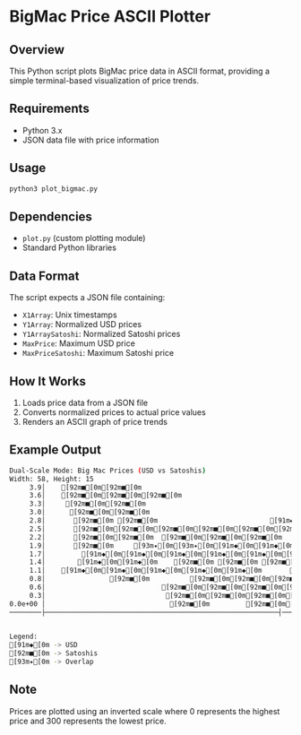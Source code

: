 # BigMac Price ASCII Plotter

## Overview

This Python script plots BigMac price data in ASCII format, providing a simple terminal-based visualization of price trends.

## Requirements

- Python 3.x
- JSON data file with price information

## Usage

```bash
python3 plot_bigmac.py
```

## Dependencies

- `plot.py` (custom plotting module)
- Standard Python libraries

## Data Format

The script expects a JSON file containing:
- `X1Array`: Unix timestamps
- `Y1Array`: Normalized USD prices
- `Y1ArraySatoshi`: Normalized Satoshi prices
- `MaxPrice`: Maximum USD price
- `MaxPriceSatoshi`: Maximum Satoshi price

## How It Works

1. Loads price data from a JSON file
2. Converts normalized prices to actual price values
3. Renders an ASCII graph of price trends

## Example Output


```bash
Dual-Scale Mode: Big Mac Prices (USD vs Satoshis)
Width: 58, Height: 15
     3.9│    [92m■[0m[92m■[0m                                               [91m◆[0m[91m◆[0m[91m◆[0m[91m◆[0m[91m◆[0m│4.7e+09   
     3.6│    [92m■[0m[92m■[0m[92m■[0m                                            [91m◆[0m[91m◆[0m[91m◆[0m    │4.4e+09   
     3.3│     [92m■[0m[92m■[0m                                          [91m◆[0m[91m◆[0m[91m◆[0m      │4.0e+09   
     3.0│      [92m■[0m[92m■[0m                                     [91m◆[0m[91m◆[0m[91m◆[0m[91m◆[0m[91m◆[0m        │3.7e+09   
     2.8│       [92m■[0m [92m■[0m                            [91m◆[0m[91m◆[0m[91m◆[0m[91m◆[0m[91m◆[0m[91m◆[0m[91m◆[0m[91m◆[0m            │3.4e+09   
     2.5│       [92m■[0m[92m■[0m[92m■[0m[92m■[0m[92m■[0m[92m■[0m             [91m◆[0m[91m◆[0m[91m◆[0m[91m◆[0m[91m◆[0m[91m◆[0m[91m◆[0m[91m◆[0m[91m◆[0m[91m◆[0m[91m◆[0m[91m◆[0m[91m◆[0m                   │3.0e+09   
     2.2│       [92m■[0m[92m■[0m  [92m■[0m[92m■[0m[92m■[0m    [91m◆[0m[91m◆[0m[91m◆[0m[91m◆[0m[91m◆[0m[91m◆[0m[91m◆[0m[91m◆[0m[91m◆[0m                               │2.7e+09   
     1.9│       [92m■[0m     [93m✦[0m[93m✦[0m[91m◆[0m[91m◆[0m[91m◆[0m[91m◆[0m                                       │2.4e+09   
     1.7│         [91m◆[0m[91m◆[0m[91m◆[0m[91m◆[0m[91m◆[0m[92m■[0m[92m■[0m[92m■[0m                                         │2.0e+09   
     1.4│        [91m◆[0m[91m◆[0m    [92m■[0m [92m■[0m [92m■[0m[92m■[0m[92m■[0m[92m■[0m[92m■[0m[92m■[0m[92m■[0m                                 │1.7e+09   
     1.1│    [91m◆[0m[91m◆[0m[91m◆[0m[91m◆[0m[91m◆[0m       [92m■[0m[92m■[0m[92m■[0m[92m■[0m[92m■[0m  [92m■[0m[92m■[0m[92m■[0m[92m■[0m[92m■[0m[92m■[0m                             │1.3e+09   
     0.8│                [92m■[0m          [92m■[0m[92m■[0m[92m■[0m                            │1.0e+09   
     0.6│                             [92m■[0m[92m■[0m[92m■[0m[92m■[0m[92m■[0m[92m■[0m[92m■[0m[92m■[0m [92m■[0m[92m■[0m                  │6.7e+08   
     0.3│                              [92m■[0m[92m■[0m[92m■[0m[92m■[0m  [92m■[0m[92m■[0m[92m■[0m[92m■[0m[92m■[0m[92m■[0m[92m■[0m    [92m■[0m[92m■[0m[92m■[0m[92m■[0m       │3.4e+08   
0.0e+00 │                               [92m■[0m         [92m■[0m[92m■[0m[92m■[0m[92m■[0m[92m■[0m[92m■[0m[92m■[0m[92m■[0m[92m■[0m[92m■[0m[92m■[0m[92m■[0m[92m■[0m [92m■[0m  │0.0e+00   
────────├──────────────────────────────────────────────────────────┤──────────
                                                                              

Legend:
[91m◆[0m -> USD
[92m■[0m -> Satoshis
[93m✦[0m -> Overlap

```

## Note

Prices are plotted using an inverted scale where 0 represents the highest price and 300 represents the lowest price.